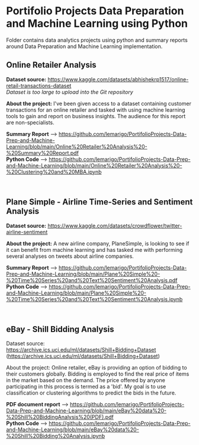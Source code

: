 # Portifolio Projects Data Preparation and Machine Learning using Python  

Folder contains data analytics projects using python and summary reports around Data Preparation and Machine Learning implementation.  

## Online Retailer Analysis

**Dataset source:**  https://www.kaggle.com/datasets/abhishekrp1517/online-retail-transactions-dataset  
*Dataset is too large to upload into the Git repository*

**About the project:** I've been given access to a dataset containing customer transactions for an online retailer and tasked with using machine learning tools to gain and report on business insights. The audience for this report are non-specialists.

**Summary Report** --> https://github.com/lemarigo/PortifolioProjects-Data-Prep-and-Machine-Learning/blob/main/Online%20Retailer%20Analysis%20-%20Summary%20Report.pdf  
**Python Code** --> https://github.com/lemarigo/PortifolioProjects-Data-Prep-and-Machine-Learning/blob/main/Online%20Retailer%20Analysis%20-%20Clustering%20and%20MBA.ipynb  

<br>

## Plane Simple - Airline Time-Series and Sentiment Analysis  

**Dataset source:** https://www.kaggle.com/datasets/crowdflower/twitter-airline-sentiment  

**About the project:** A new airline company, PlaneSimple, is looking to see if it can benefit from machine learning and has tasked me with performing several analyses on tweets about airline companies.

**Summary Report** --> https://github.com/lemarigo/PortifolioProjects-Data-Prep-and-Machine-Learning/blob/main/Plane%20Simple%20-%20Time%20Series%20and%20Text%20Sentiment%20Analysis.pdf  
**Python Code** -->  https://github.com/lemarigo/PortifolioProjects-Data-Prep-and-Machine-Learning/blob/main/Plane%20Simple%20-%20Time%20Series%20and%20Text%20Sentiment%20Analysis.ipynb  

<br>

## eBay - Shill Bidding Analysis  

Dataset source: https://archive.ics.uci.edu/ml/datasets/Shill+Bidding+Dataset (https://archive.ics.uci.edu/ml/datasets/Shill+Bidding+Dataset)  

About the project: Online retailer, eBay is providing an option of bidding to their customers globally. Bidding is employed to find the real price of items in the market based on the demand. The
price offered by anyone participating in this process is termed as a 'bid'. My goal is to use classification or clustering algorithms to predict the bids in the future.  

**PDF document report** --> https://github.com/lemarigo/PortifolioProjects-Data-Prep-and-Machine-Learning/blob/main/eBay%20data%20-%20Shill%20BiddingAnalysis%20(PDF).pdf  
**Python Code** --> https://github.com/lemarigo/PortifolioProjects-Data-Prep-and-Machine-Learning/blob/main/eBay%20data%20-%20Shill%20Bidding%20Analysis.ipynb  


